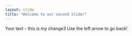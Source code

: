 ```yaml
---
layout: slide
title: "Welcome to our second slide!"
---
```

Your text - this is my change3
Use the left arrow to go back!
